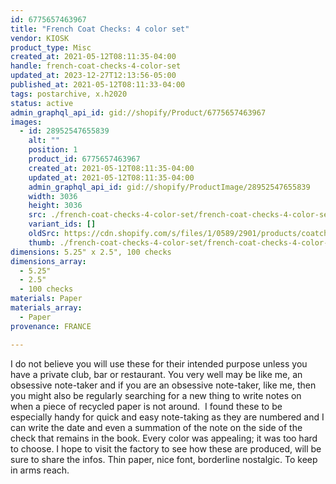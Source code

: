 ```yaml
---
id: 6775657463967
title: "French Coat Checks: 4 color set"
vendor: KIOSK
product_type: Misc
created_at: 2021-05-12T08:11:35-04:00
handle: french-coat-checks-4-color-set
updated_at: 2023-12-27T12:13:56-05:00
published_at: 2021-05-12T08:11:33-04:00
tags: postarchive, x.h2020
status: active
admin_graphql_api_id: gid://shopify/Product/6775657463967
images:
  - id: 28952547655839
    alt: ""
    position: 1
    product_id: 6775657463967
    created_at: 2021-05-12T08:11:35-04:00
    updated_at: 2021-05-12T08:11:35-04:00
    admin_graphql_api_id: gid://shopify/ProductImage/28952547655839
    width: 3036
    height: 3036
    src: ./french-coat-checks-4-color-set/french-coat-checks-4-color-set__0.jpg
    variant_ids: []
    oldSrc: https://cdn.shopify.com/s/files/1/0589/2901/products/coatchecks.jpg?v=1620821495
    thumb: ./french-coat-checks-4-color-set/french-coat-checks-4-color-set__0-thumb.jpg
dimensions: 5.25" x 2.5", 100 checks
dimensions_array:
  - 5.25"
  - 2.5"
  - 100 checks
materials: Paper
materials_array:
  - Paper
provenance: FRANCE

---
```


I do not believe you will use these for their intended purpose unless you have a private club, bar or restaurant. You very well may be like me, an obsessive note-taker and if you are an obsessive note-taker, like me, then you might also be regularly searching for a new thing to write notes on when a piece of recycled paper is not around.  I found these to be especially handy for quick and easy note-taking as they are numbered and I can write the date and even a summation of the note on the side of the check that remains in the book. Every color was appealing; it was too hard to choose. I hope to visit the factory to see how these are produced, will be sure to share the infos. Thin paper, nice font, borderline nostalgic. To keep in arms reach.